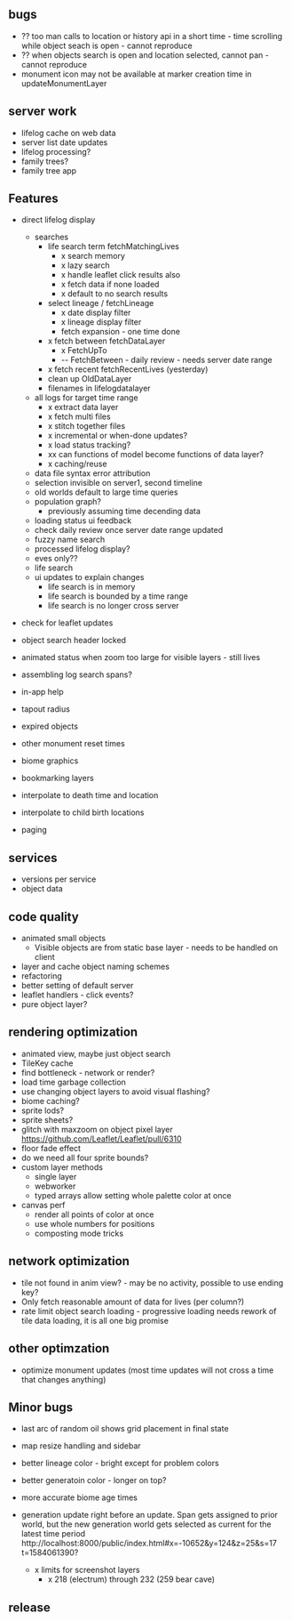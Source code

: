 ## bugs
- ?? too man calls to location or history api in a short time - time scrolling while object seach is open - cannot reproduce
- ?? when objects search is open and location selected, cannot pan - cannot reproduce
- monument icon may not be available at marker creation time in updateMonumentLayer

## server work
- lifelog cache on web data
- server list date updates
- lifelog processing?
- family trees?
- family tree app

## Features
- direct lifelog display
  - searches
    - life search term fetchMatchingLives
      - x search memory
      - x lazy search
      - x handle leaflet click results also
      - x fetch data if none loaded
      - x default to no search results
    - select lineage / fetchLineage
      - x date display filter
      - x lineage display filter
      - fetch expansion - one time done
    - x fetch between fetchDataLayer
      - x FetchUpTo
      - -- FetchBetween - daily review - needs server date range
    - x fetch recent fetchRecentLives (yesterday)
    - clean up OldDataLayer
    - filenames in lifelogdatalayer
  - all logs for target time range
    - x extract data layer
    - x fetch multi files
    - x stitch together files
    - x incremental or when-done updates?
    - x load status tracking?
    - xx can functions of model become functions of data layer?
    - x caching/reuse
  - data file syntax error attribution
  - selection invisible on server1, second timeline
  - old worlds default to large time queries
  - population graph?
    - previously assuming time decending data
  - loading status ui feedback
  - check daily review once server date range updated
  - fuzzy name search
  - processed lifelog display?
  - eves only??
  - life search
  - ui updates to explain changes
    - life search is in memory
    - life search is bounded by a time range
    - life search is no longer cross server
- check for leaflet updates

- object search header locked
- animated status when zoom too large for visible layers - still lives
- assembling log search spans?
- in-app help
- tapout radius
- expired objects
- other monument reset times
- biome graphics
- bookmarking layers
- interpolate to death time and location
- interpolate to child birth locations
- paging

## services
- versions per service
- object data

## code quality
- animated small objects
  - Visible objects are from static base layer - needs to be handled on client
- layer and cache object naming schemes
- refactoring
- better setting of default server
- leaflet handlers - click events?
- pure object layer?


## rendering optimization
- animated view, maybe just object search
- TileKey cache
- find bottleneck - network or render?
- load time garbage collection
- use changing object layers to avoid visual flashing?
- biome caching?
- sprite lods?
- sprite sheets?
- glitch with maxzoom on object pixel layer https://github.com/Leaflet/Leaflet/pull/6310
- floor fade effect
- do we need all four sprite bounds?
- custom layer methods
  - single layer
  - webworker
  - typed arrays allow setting whole palette color at once
- canvas perf
  - render all points of color at once
  - use whole numbers for positions
  - composting mode tricks

## network optimization
- tile not found in anim view? - may be no activity, possible to use ending key?
- Only fetch reasonable amount of data for lives (per column?)
- rate limit object search loading - progressive loading needs rework of tile data loading, it is all one big promise

## other optimzation
- optimize monument updates (most time updates will not cross a time that changes anything)

## Minor bugs
- last arc of random oil shows grid placement in final state
- map resize handling and sidebar
- better lineage color - bright except for problem colors
- better generatoin color - longer on top?
- more accurate biome age times
- generation update right before an update. Span gets assigned to prior world, but the new generation world gets selected as current for the latest time period
  http://localhost:8000/public/index.html#x=-10652&y=124&z=25&s=17
  t=1584061390?

  - x limits for screenshot layers
    - x 218 (electrum) through 232 (259 bear cave)

## release
